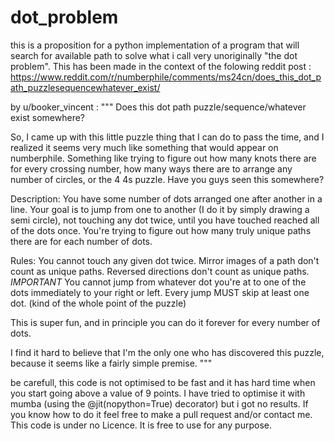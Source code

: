# dot_problem
this is a proposition for a python implementation of a program that will search for available path to solve what i call very unoriginally "the dot problem". 
This has been made in the context of the folowing reddit post : https://www.reddit.com/r/numberphile/comments/ms24cn/does_this_dot_path_puzzlesequencewhatever_exist/

by u/booker_vincent :
"""
Does this dot path puzzle/sequence/whatever exist somewhere?

So, I came up with this little puzzle thing that I can do to pass the time, and I realized it seems very much like something that would appear on numberphile. 
Something like trying to figure out how many knots there are for every crossing number, how many ways there are to arrange any number of circles, or the 4 4s puzzle. 
Have you guys seen this somewhere?

Description: You have some number of dots arranged one after another in a line. 
Your goal is to jump from one to another (I do it by simply drawing a semi circle), not touching any dot twice, until you have touched reached all of the dots once. 
You're trying to figure out how many truly unique paths there are for each number of dots.

Rules: You cannot touch any given dot twice. Mirror images of a path don't count as unique paths. Reversed directions don't count as unique paths. 
*IMPORTANT* You cannot jump from whatever dot you're at to one of the dots immediately to your right or left. Every jump MUST skip at least one dot. 
(kind of the whole point of the puzzle)

This is super fun, and in principle you can do it forever for every number of dots.

I find it hard to believe that I'm the only one who has discovered this puzzle, because it seems like a fairly simple premise.
"""

be carefull, this code is not optimised to be fast and it has hard time when you start going above a value of 9 points.
I have tried to optimise it with mumba (using the @jit(nopython=True) decorator) but i got no results.
If you know how to do it feel free to make a pull request and/or contact me.
This code is under no Licence. It is free to use for any purpose.
